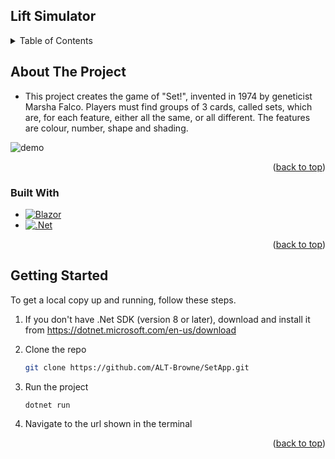 ## Lift Simulator

<!-- TABLE OF CONTENTS -->
<details>
  <summary>Table of Contents</summary>
  <ol>
    <li>
      <a href="#about-the-project">About The Project</a>
    </li>
    <li>
      <a href="#built-with">Built With</a>
    </li>
    <li>
      <a href="#getting-started">Getting Started</a>
    </li>
  </ol>
</details>

<!-- ABOUT THE PROJECT -->
## About The Project

* This project creates the game of "Set!", invented in 1974 by geneticist Marsha Falco. Players must find groups of 3 cards, called sets, which are, for each feature, either all the same, or all different. The features are colour, number, shape and shading.

![demo](./wwwroot/set-app-demo.gif)

<p align="right">(<a href="#lift-simulator">back to top</a>)</p>

### Built With

* [![Blazor][Blazor-shield]][Blazor-url]
* [![.Net][.Net-shield]][.Net-url]

<p align="right">(<a href="#lift-simulator">back to top</a>)</p>

<!-- GETTING STARTED -->
## Getting Started

To get a local copy up and running, follow these steps.

1. If you don't have .Net SDK (version 8 or later), download and install it from https://dotnet.microsoft.com/en-us/download

2. Clone the repo
   ```sh
   git clone https://github.com/ALT-Browne/SetApp.git
   ```

3. Run the project
   ```sh
   dotnet run
   ```

4. Navigate to the url shown in the terminal

<p align="right">(<a href="#lift-simulator">back to top</a>)</p>

<!-- MARKDOWN LINKS & IMAGES -->
<!-- https://www.markdownguide.org/basic-syntax/#reference-style-links -->
[Blazor-shield]: https://img.shields.io/badge/blazor-%235C2D91.svg?style=for-the-badge&logo=blazor&logoColor=white
[Blazor-url]: https://dotnet.microsoft.com/en-us/apps/aspnet/web-apps/blazor
[.Net-shield]: https://img.shields.io/badge/.NET-5C2D91?style=for-the-badge&logo=.net&logoColor=white
[.Net-url]: https://dotnet.microsoft.com/en-us/
